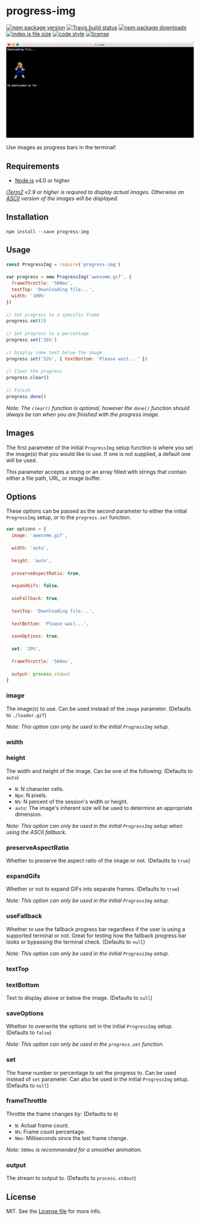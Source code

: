 # progress-img
[![npm package version](https://img.shields.io/npm/v/progress-img.svg?style=flat-square)](https://www.npmjs.com/package/progress-img)
[![Travis build status](https://img.shields.io/travis/kodie/progress-img.svg?style=flat-square)](https://travis-ci.org/kodie/progress-img)
[![npm package downloads](https://img.shields.io/npm/dt/progress-img.svg?style=flat-square)](https://www.npmjs.com/package/progress-img)
[![index.js file size](https://img.shields.io/github/size/kodie/progress-img/index.js.svg?style=flat-square)](index.js)
[![code style](https://img.shields.io/badge/code_style-standard-yellow.svg?style=flat-square)](https://github.com/standard/standard)
[![license](https://img.shields.io/github/license/kodie/progress-img.svg?style=flat-square)](LICENSE.md)

![](https://raw.githubusercontent.com/kodie/progress-img/master/media/preview.gif?raw=true)

Use images as progress bars in the terminal!

## Requirements
* [Node.js](https://nodejs.org) v4.0 or higher

*[iTerm2](https://iterm2.com) v2.9 or higher is required to display actual images. Otherwise an [ASCII](https://en.wikipedia.org/wiki/ASCII_art) version of the images will be displayed.*

## Installation
```shell
npm install --save progress-img
```

## Usage
```javascript
const ProgressImg = require('progress-img')

var progress = new ProgressImg('awesome.gif', {
  frameThrottle: '500ms',
  textTop: 'Downloading file...',
  width: '100%'
})

// Set progress to a specific frame
progress.set(3)

// Set progress to a percentage
progress.set('26%')

// Display some text below the image
progress.set('52%', { textBottom: 'Please wait...' })

// Clear the progress
progress.clear()

// Finish
progress.done()
```

*Note: The `clear()` function is optional, however the `done()` function should always be ran when you are finished with the progress image.*

## Images
The first parameter of the initial `ProgressImg` setup function is where you set the image(s) that you would like to use. If one is not supplied, a default one will be used.

This parameter accepts a string or an array filled with strings that contain either a file path, URL, or image buffer.

## Options
These options can be passed as the second parameter to either the initial `ProgressImg` setup, or to the `progress.set` function.

```javascript
var options = {
  image: 'awesome.gif',

  width: 'auto',

  height: 'auto',

  preserveAspectRatio: true,

  expandGifs: false,

  useFallback: true,

  textTop: 'Downloading file...',

  textBottom: 'Please wait...',

  saveOptions: true,

  set: '20%',

  frameThrottle: '500ms',

  output: process.stdout
}
```

### image
The image(s) to use. Can be used instead of the `image` parameter. (Defaults to `./loader.gif`)

*Note: This option can only be used in the initial `ProgressImg` setup.*

### width
### height
The width and height of the image. Can be one of the following: (Defaults to `auto`)

* `N`: N character cells.
* `Npx`: N pixels.
* `N%`: N percent of the session's width or height.
* `auto`: The image's inherent size will be used to determine an appropriate dimension.

*Note: This option can only be used in the initial `ProgressImg` setup when using the ASCII fallback.*

### preserveAspectRatio
Whether to preserve the aspect ratio of the image or not. (Defaults to `true`)

### expandGifs
Whether or not to expand GIFs into separate frames. (Defaults to `true`)

*Note: This option can only be used in the initial `ProgressImg` setup.*

### useFallback
Whether to use the fallback progress bar regardless if the user is using a supported terminal or not. Great for testing how the fallback progress bar looks or bypassing the terminal check. (Defaults to `null`)

*Note: This option can only be used in the initial `ProgressImg` setup.*

### textTop
### textBottom
Text to display above or below the image. (Defaults to `null`)

### saveOptions
Whether to overwrite the options set in the initial `ProgressImg` setup. (Defaults to `false`)

*Note: This option can only be used in the `progress.set` function.*

### set
The frame number or percentage to set the progress to. Can be used instead of `set` parameter. Can also be used in the initial `ProgressImg` setup. (Defaults to `null`)

### frameThrottle
Throttle the frame changes by: (Defaults to `0`)

* `N`: Actual frame count.
* `N%`: Frame count percentage.
* `Nms`: Milliseconds since the last frame change.

*Note: `500ms` is recommended for a smoother animation.*

### output
The stream to output to. (Defaults to `process.stdout`)

## License
MIT. See the [License file](LICENSE.md) for more info.
